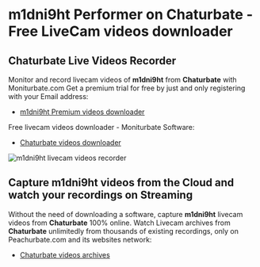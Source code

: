 # m1dni9ht Performer on Chaturbate - Free LiveCam videos downloader

## Chaturbate Live Videos Recorder

Monitor and record livecam videos of **m1dni9ht** from **Chaturbate** with Moniturbate.com
Get a premium trial for free by just and only registering with your Email address:
* [m1dni9ht Premium videos downloader](https://moniturbate.com/request-demo-licence-key.html)

Free livecam videos downloader - Moniturbate Software:
* [Chaturbate videos downloader](https://moniturbate.com/moniturbate-download-software.html)

![m1dni9ht livecam videos recorder](https://peachurnet.com/templates/moniturbate-software.png)


## Capture m1dni9ht videos from the Cloud and watch your recordings on Streaming

Without the need of downloading a software, capture **m1dni9ht** livecam videos from **Chaturbate** 100% online.
Watch Livecam archives from **Chaturbate** unlimitedly from thousands of existing recordings, only on Peachurbate.com and its websites network:
* [Chaturbate videos archives](https://peachurnet.com/)